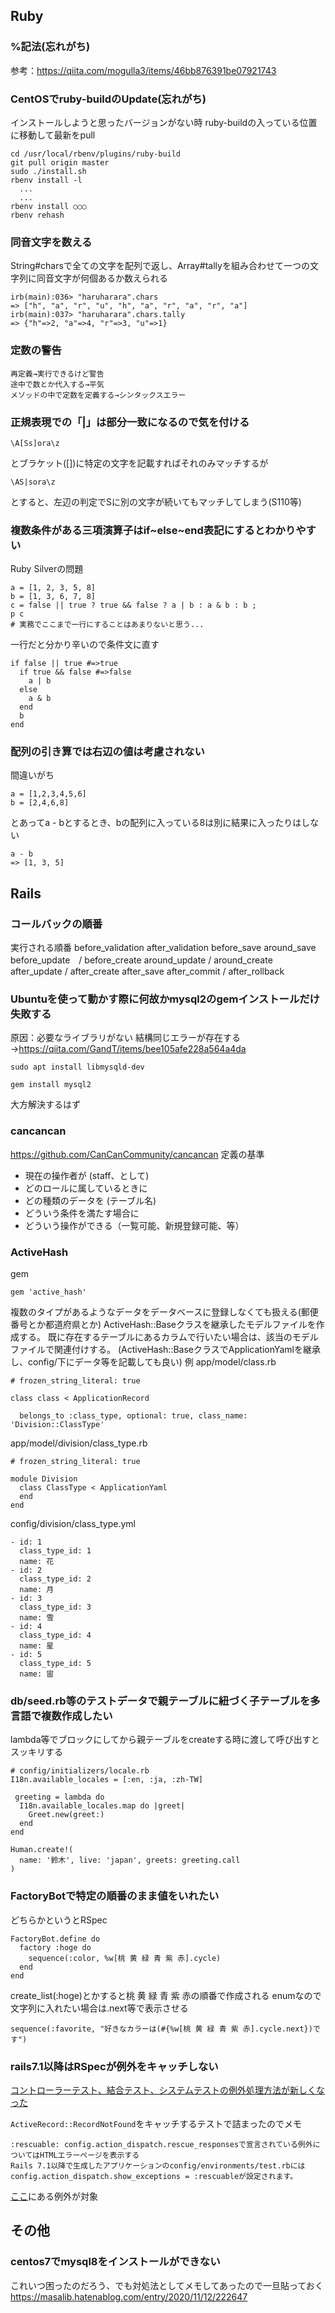 ## Ruby
### %記法(忘れがち)
参考：https://qiita.com/mogulla3/items/46bb876391be07921743
### CentOSでruby-buildのUpdate(忘れがち)
インストールしようと思ったバージョンがない時
ruby-buildの入っている位置に移動して最新をpull
```
cd /usr/local/rbenv/plugins/ruby-build
git pull origin master
sudo ./install.sh
rbenv install -l
  ...
  ...
rbenv install ○○○
rbenv rehash
```
### 同音文字を数える
String#charsで全ての文字を配列で返し、Array#tallyを組み合わせて一つの文字列に同音文字が何個あるか数えられる
```
irb(main):036> "haruharara".chars
=> ["h", "a", "r", "u", "h", "a", "r", "a", "r", "a"]
irb(main):037> "haruharara".chars.tally
=> {"h"=>2, "a"=>4, "r"=>3, "u"=>1}
```
### 定数の警告
```
再定義→実行できるけど警告
途中で数とか代入する→平気
メソッドの中で定数を定義する→シンタックスエラー
```
### 正規表現での「|」は部分一致になるので気を付ける
```
\A[Ss]ora\z
```
とブラケット([])に特定の文字を記載すればそれのみマッチするが
```
\AS|sora\z
```
とすると、左辺の判定でSに別の文字が続いてもマッチしてしまう(S110等)
### 複数条件がある三項演算子はif~else~end表記にするとわかりやすい
Ruby Silverの問題
```
a = [1, 2, 3, 5, 8]
b = [1, 3, 6, 7, 8]
c = false || true ? true && false ? a | b : a & b : b ;
p c
# 実務でここまで一行にすることはあまりないと思う...
```
一行だと分かり辛いので条件文に直す
```
if false || true #=>true
  if true && false #=>false
    a | b
  else
    a & b
  end
  b
end
```
### 配列の引き算では右辺の値は考慮されない
間違いがち
```
a = [1,2,3,4,5,6]
b = [2,4,6,8]
```
とあってa - bとするとき、bの配列に入っている8は別に結果に入ったりはしない
```
a - b
=> [1, 3, 5]
```
## Rails
### コールバックの順番
実行される順番
before_validation
after_validation
before_save
around_save
before_update　/ before_create
around_update / around_create
after_update / after_create
after_save
after_commit / after_rollback

### Ubuntuを使って動かす際に何故かmysql2のgemインストールだけ失敗する
原因：必要なライブラリがない
結構同じエラーが存在する→https://qiita.com/GandT/items/bee105afe228a564a4da
```
sudo apt install libmysqld-dev
```
```
gem install mysql2
```
大方解決するはず
### cancancan
https://github.com/CanCanCommunity/cancancan
定義の基準
- 現在の操作者が (staff、として)
- どのロールに属しているときに
- どの種類のデータを (テーブル名)
- どういう条件を満たす場合に
- どういう操作ができる（一覧可能、新規登録可能、等）
### ActiveHash
gem
```
gem 'active_hash'
```
複数のタイプがあるようなデータをデータベースに登録しなくても扱える(郵便番号とか都道府県とか)
ActiveHash::Baseクラスを継承したモデルファイルを作成する。
既に存在するテーブルにあるカラムで行いたい場合は、該当のモデルファイルで関連付けする。
(ActiveHash::BaseクラスでApplicationYamlを継承し、config/下にデータ等を記載しても良い)
例
app/model/class.rb
```
# frozen_string_literal: true

class class < ApplicationRecord

  belongs_to :class_type, optional: true, class_name: 'Division::ClassType'
```
app/model/division/class_type.rb
```
# frozen_string_literal: true

module Division
  class ClassType < ApplicationYaml
  end
end
```
config/division/class_type.yml
```
- id: 1
  class_type_id: 1
  name: 花
- id: 2
  class_type_id: 2
  name: 月
- id: 3
  class_type_id: 3
  name: 雪
- id: 4
  class_type_id: 4
  name: 星
- id: 5
  class_type_id: 5
  name: 宙
```

### db/seed.rb等のテストデータで親テーブルに紐づく子テーブルを多言語で複数作成したい
lambda等でブロックにしてから親テーブルをcreateする時に渡して呼び出すとスッキリする

```
# config/initializers/locale.rb
I18n.available_locales = [:en, :ja, :zh-TW]
```
```
 greeting = lambda do
  I18n.available_locales.map do |greet|
    Greet.new(greet:)
  end
end

Human.create!(
  name: '鈴木', live: 'japan', greets: greeting.call
)
```

### FactoryBotで特定の順番のまま値をいれたい
どちらかというとRSpec
```
FactoryBot.define do
  factory :hoge do
    sequence(:color, %w[桃 黄 緑 青 紫 赤].cycle)
  end
end
```
create_list(:hoge)とかすると桃 黄 緑 青 紫 赤の順番で作成される
enumなので文字列に入れたい場合は.next等で表示させる
```
sequence(:favorite, "好きなカラーは(#{%w[桃 黄 緑 青 紫 赤].cycle.next})です")
```
### rails7.1以降はRSpecが例外をキャッチしない
[コントローラーテスト、結合テスト、システムテストの例外処理方法が新しくなった](https://railsguides.jp/upgrading_ruby_on_rails.html#%E3%82%B3%E3%83%B3%E3%83%88%E3%83%AD%E3%83%BC%E3%83%A9%E3%83%BC%E3%83%86%E3%82%B9%E3%83%88%E3%80%81%E7%B5%90%E5%90%88%E3%83%86%E3%82%B9%E3%83%88%E3%80%81%E3%82%B7%E3%82%B9%E3%83%86%E3%83%A0%E3%83%86%E3%82%B9%E3%83%88%E3%81%AE%E4%BE%8B%E5%A4%96%E5%87%A6%E7%90%86%E6%96%B9%E6%B3%95%E3%81%8C%E6%96%B0%E3%81%97%E3%81%8F%E3%81%AA%E3%81%A3%E3%81%9F)

`ActiveRecord::RecordNotFound`をキャッチするテストで詰まったのでメモ
```
:rescuable: config.action_dispatch.rescue_responsesで宣言されている例外についてはHTMLエラーページを表示する
Rails 7.1以降で生成したアプリケーションのconfig/environments/test.rbには config.action_dispatch.show_exceptions = :rescuableが設定されます。
```
[ここ](https://railsguides.jp/configuring.html#config-action-dispatch-perform-deep-munge)にある例外が対象

## その他
### centos7でmysql8をインストールができない
これいつ困ったのだろう、でも対処法としてメモしてあったので一旦貼っておく
https://masalib.hatenablog.com/entry/2020/11/12/222647
